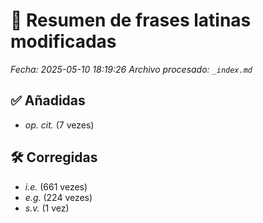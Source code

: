 # 📝 Resumen de frases latinas modificadas
_Fecha: 2025-05-10 18:19:26_
_Archivo procesado: `_index.md`_

## ✅ Añadidas
- *op. cit.* (7 vezes)
## 🛠 Corregidas
- *i.e.* (661 vezes)
- *e.g.* (224 vezes)
- *s.v.* (1 vez)